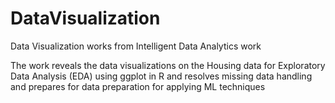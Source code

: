 # DataVisualization
Data Visualization works from Intelligent Data Analytics work

The work reveals the data visualizations on the Housing data for Exploratory Data Analysis (EDA) using ggplot in R and resolves missing data handling and prepares for data preparation for applying ML techniques
